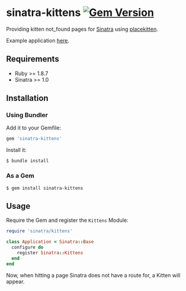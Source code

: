 # sinatra-kittens [![Gem Version](https://badge.fury.io/rb/sinatra-kittens.png)](http://badge.fury.io/rb/sinatra-kittens)

Providing kitten not_found pages for [Sinatra](https://github.com/sinatra/sinatra "Sinatra") using [placekitten](http://placekitten.com/ "placekitten").

Example application [here](http://sinatra-kittens-example.herokuapp.com/).

## Requirements
- Ruby >= 1.8.7
- Sinatra >= 1.0

## Installation

### Using Bundler
Add it to your Gemfile:
```ruby
gem 'sinatra-kittens'
```

Install it:

    $ bundle install

### As a Gem
    $ gem install sinatra-kittens

## Usage
Require the Gem and register the `Kittens` Module:

```ruby
require 'sinatra/kittens'

class Application < Sinatra::Base
  configure do
    register Sinatra::Kittens
  end
end
```

Now, when hitting a page Sinatra does not have a route for, a Kitten will appear.
